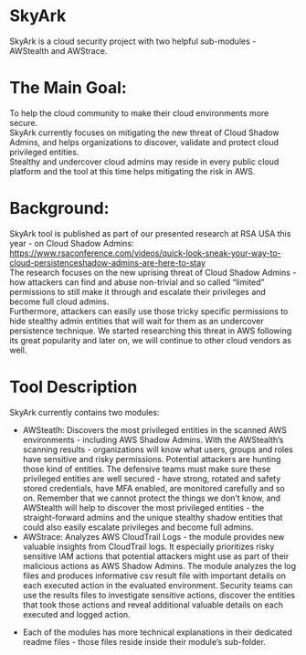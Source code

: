 # SkyArk
SkyArk is a cloud security project with two helpful sub-modules - AWStealth and AWStrace.

# The Main Goal:
To help the cloud community to make their cloud environments more secure.  
SkyArk currently focuses on mitigating the new threat of Cloud Shadow Admins, and helps organizations to discover, validate and protect cloud privileged entities.  
Stealthy and undercover cloud admins may reside in every public cloud platform and the tool at this time helps mitigating the risk in AWS.

# Background:
SkyArk tool is published as part of our presented research at RSA USA this year - on Cloud Shadow Admins:  
https://www.rsaconference.com/videos/quick-look-sneak-your-way-to-cloud-persistenceshadow-admins-are-here-to-stay  
The research focuses on the new uprising threat of Cloud Shadow Admins - how attackers can find and abuse non-trivial and so called “limited” permissions to still make it through and escalate their privileges and become full cloud admins.  
Furthermore, attackers can easily use those tricky specific permissions to hide stealthy admin entities that will wait for them as an undercover persistence technique. We started researching this threat in AWS following its great popularity and later on, we will continue to other cloud vendors as well.

# Tool Description
SkyArk currently contains two modules:
-	AWSteatlh:
Discovers the most privileged entities in the scanned AWS environments - including AWS Shadow Admins.
With the AWStealth’s scanning results - organizations will know what users, groups and roles have sensitive and risky permissions.
Potential attackers are hunting those kind of entities. The defensive teams must make sure these privileged entities are well secured - have strong, rotated and safety stored credentials, have MFA enabled, are monitored carefully and so on.
Remember that we cannot protect the things we don’t know, and AWStealth will help to discover the most privileged entities - the straight-forward admins and the unique stealthy shadow entities that could also easily escalate privileges and become full admins.
-	AWStrace:
Analyzes AWS CloudTrail Logs - the module provides new valuable insights from CloudTrail logs.
It especially prioritizes risky sensitive IAM actions that potential attackers might use as part of their malicious actions as AWS Shadow Admins.
The module analyzes the log files and produces informative csv result file with important details on each executed action in the evaluated environment.
Security teams can use the results files to investigate sensitive actions, discover the entities that took those actions and reveal additional valuable details on each executed and logged action.

* Each of the modules has more technical explanations in their dedicated readme files - those files reside inside their module’s sub-folder.

